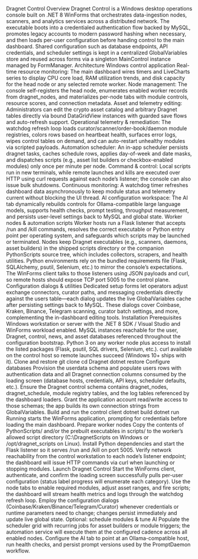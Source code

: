Dragnet Control
Overview
Dragnet Control is a Windows desktop operations console built on .NET 8 WinForms that orchestrates data-ingestion nodes, scanners, and analytics services across a distributed network. The executable boots into a credentialed authentication flow backed by MySQL, promotes legacy accounts to modern password hashing when necessary, and then loads per-user configuration before handing control to the main dashboard. Shared configuration such as database endpoints, API credentials, and scheduler settings is kept in a centralized GlobalVariables store and reused across forms via a singleton MainControl instance managed by FormManager.
Architecture
Windows control application
Real-time resource monitoring: The main dashboard wires timers and LiveCharts series to display CPU core load, RAM utilization trends, and disk capacity for the head node or any selected remote worker.
Node management: The console self-registers the head node, enumerates enabled worker records from dragnet_nodes, and materializes per-node tabs with module controls, resource scores, and connection metadata.
Asset and telemetry editing: Administrators can edit the crypto asset catalog and arbitrary Dragnet tables directly via bound DataGridView instances with guarded save flows and auto-refresh support.
Operational telemetry & remediation: The watchdog refresh loop loads curator/scanner/order-book/daemon module registries, colors rows based on heartbeat health, surfaces error logs, wipes control tables on demand, and can auto-restart unhealthy modules via scripted payloads.
Automation scheduler: An in-app scheduler persists dragnet tasks, caches schedule rows, applies day-of-week and date masks, and dispatches scripts (e.g., asset list builders or checkbox-enabled modules) only once per minute per node.
Command & control: Local scripts run in new terminals, while remote launches and kills are executed over HTTP using curl requests against each node’s listener; the console can also issue bulk shutdowns.
Continuous monitoring: A watchdog timer refreshes dashboard data asynchronously to keep module status and telemetry current without blocking the UI thread.
AI configuration workspace: The AI tab dynamically rebuilds controls for Ollama-compatible large language models, supports health checks, prompt testing, throughput measurement, and persists user-level settings back to MySQL and global state.
Worker nodes & automation scripts
Worker hosts run a Flask listener that accepts /run and /kill commands, resolves the correct executable or Python entry point per operating system, and safeguards which scripts may be launched or terminated. Nodes keep Dragnet executables (e.g., scanners, daemons, asset builders) in the shipped scripts directory or the companion PythonScripts source tree, which includes collectors, scrapers, and health utilities. Python environments rely on the bundled requirements file (Flask, SQLAlchemy, psutil, Selenium, etc.) to mirror the console’s expectations. The WinForms client talks to those listeners using JSON payloads and curl, so remote hosts should expose TCP port 5005 to the control plane.
Configuration dialogs & utilities
Dedicated setup forms let operators adjust exchange connectors, curator paths, and messaging credentials directly against the users table—each dialog updates the live GlobalVariables cache after persisting settings back to MySQL. These dialogs cover Coinbase, Kraken, Binance, Telegram scanning, curator batch settings, and more, complementing the in-dashboard editing tools.
Installation
Prerequisites
Windows workstation or server with the .NET 8 SDK / Visual Studio and WinForms workload enabled.
MySQL instances reachable for the user, Dragnet, control, news, and asset databases referenced throughout the configuration bootstrap.
Python 3 on any worker node plus access to install the listed packages (Flask, psutil, SQL drivers, Selenium, etc.).
curl available on the control host so remote launches succeed (Windows 10+ ships with it).
Clone and restore
git clone
cd Dragnet
dotnet restore
Configure databases
Provision the userdata schema and populate users rows with authentication data and all Dragnet connection columns consumed by the loading screen (database hosts, credentials, API keys, scheduler defaults, etc.).
Ensure the Dragnet control schema contains dragnet_nodes, dragnet_schedule, module registry tables, and the log tables referenced by the dashboard loaders.
Grant the application account read/write access to those schemas; the app builds its own connection strings from GlobalVariables.
Build and run the control client
dotnet build
dotnet run
Running starts the WinForms application, prompting for credentials before loading the main dashboard.
Prepare worker nodes
Copy the contents of PythonScripts/ and/or the prebuilt executables in scripts/ to the worker’s allowed script directory (C:\DragnetScripts on Windows or /opt/dragnet_scripts on Linux).
Install Python dependencies and start the Flask listener so it serves /run and /kill on port 5005.
Verify network reachability from the control workstation to each node’s listener endpoint; the dashboard will issue HTTP commands via curl when launching or stopping modules.
Launch Dragnet Control
Start the WinForms client, authenticate, and confirm the loading screen successfully pulls per-user configuration (status label progress will enumerate each category).
Use the node tabs to enable required modules, adjust asset ranges, and fire scripts; the dashboard will stream health metrics and logs through the watchdog refresh loop.
Employ the configuration dialogs (Coinbase/Kraken/Binance/Telegram/Curator) whenever credentials or runtime parameters need to change; changes persist immediately and update live global state.
Optional: schedule modules & tune AI
Populate the scheduler grid with recurring jobs for asset builders or module triggers; the automation service will execute them at the configured cadence across all enabled nodes.
Configure the AI tab to point at an Ollama-compatible host, run health checks, and persist prompt versions used by the PromptDaemon workflow.
